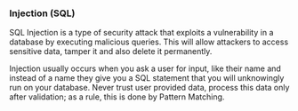 ### Injection (SQL)

SQL Injection is a type of security attack that exploits a vulnerability in a database by executing malicious queries. This will allow attackers to access sensitive data, tamper it and also delete it permanently.

Injection usually occurs when you ask a user for input, like their name and instead of a name they give you a SQL statement that you will unknowingly run on your database. Never trust user provided data, process this data only after validation; as a rule, this is done by Pattern Matching.
